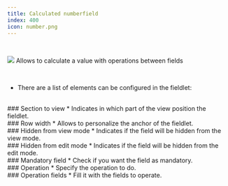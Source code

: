 ```yaml
---
title: Calculated numberfield
index: 400
icon: number.png
---
```


    
<br />

<img src="/static/images/icons/number.png" /> Allows to calculate a value with operations between fields

<br />

* There are a list of elements can be configured in the fieldlet:

<br />
### Section to view
* Indicates in which part of the view position the fieldlet.

<br />
### Row width
* Allows to personalize the anchor of the fieldlet.

<br />
### Hidden from view mode
* Indicates if the field will be hidden from the view mode.

<br />
### Hidden from edit mode
* Indicates if the field will be hidden from the edit mode.

<br />
### Mandatory field
* Check if you want the field as mandatory.

<br />
### Operation
* Specify the operation to do.

<br />
### Operation fields
* Fill it with the fields to operate.